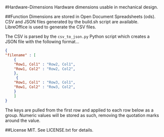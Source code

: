 #Hardware-Dimensions
Hardware dimensions usable in mechanical design.

##Function
Dimensions are stored in Open Document Spreadsheets (ods). CSV and JSON files generated by the build.sh script are available. LibreOffice is used to generate the CSV files.

The CSV is parsed by the `csv_to_json.py` Python script which creates a JSON file with the following format...
```JSON
{
"filename" : [
    { 
    "Row1, Col1" : "Row2, Col1",
    "Row1, Col2" : "Row2, Col2",
    },
     { 
    "Row1, Col1" : "Row3, Col1",
    "Row1, Col2" : "Row3, Col2",
    }
    ]
}   
```
The keys are pulled from the first row and applied to each row below as a group.
Numeric values will be stored as such, removing the quotation marks around the value.

##License
MIT. See LICENSE.txt for details.
